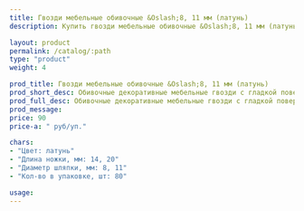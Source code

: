 ```yaml
---
title: Гвозди мебельные обивочные &Oslash;8, 11 мм (латунь)
description: Купить гвозди мебельные обивочные &Oslash;8, 11 мм (латунь) в розницу с доставкой по Москве.

layout: product
permalink: /catalog/:path
type: "product"
weight: 4

prod_title: Гвозди мебельные обивочные &Oslash;8, 11 мм (латунь)
prod_short_desc: Обивочные декоративные мебельные гвозди с гладкой поверхностью. Цвет - латунь.
prod_full_desc: Обивочные декоративные мебельные гвозди с гладкой поверхностью. Цвет - латунь.
prod_message:
price: 90
price-a: " руб/уп."

chars:
- "Цвет: латунь"
- "Длина ножки, мм: 14, 20"
- "Диаметр шляпки, мм: 8, 11"
- "Кол-во в упаковке, шт: 80"

usage:
---
```


